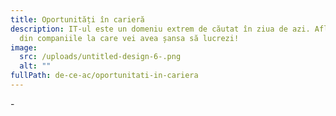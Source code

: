 ```yaml
---
title: Oportunități în carieră
description: IT-ul este un domeniu extrem de căutat în ziua de azi. Află câteva
  din companiile la care vei avea șansa să lucrezi!
image:
  src: /uploads/untitled-design-6-.png
  alt: ""
fullPath: de-ce-ac/oportunitati-in-cariera
---
```

\-